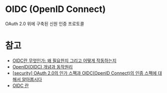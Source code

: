 # OIDC (OpenID Connect)
OAuth 2.0 위에 구축된 신원 인증 프로토콜

# 참고
* [OIDC란 무엇인가: 왜 필요한지 그리고 어떻게 작동하는지](https://blog.logto.io/ko/what-is-oidc)
* [OpenID(OIDC) 개념과 동작원리](https://hudi.blog/open-id/)
* [[security] OAuth 2.0의 인가 스펙과 OIDC(OpenID Connect)의 인증 스펙에 대해서 알아봅시다](https://sabarada.tistory.com/264)
* [OIDC 란](https://p-bear.tistory.com/17)